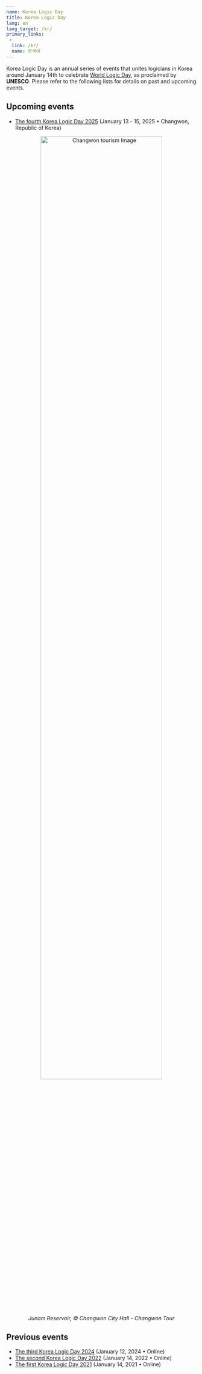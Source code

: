 ```yaml
---
name: Korea Logic Day
title: Korea Logic Day
lang: en
lang_target: /kr/
primary_links:
 - 
  link: /kr/
  name: 한국어
---
```



Korea Logic Day is an annual series of events that unites logicians in Korea around January 14th to celebrate [World Logic Day](https://wld.cipsh.international), as proclaimed by **UNESCO**. 
Please refer to the following lists for details on past and upcoming events.

## Upcoming events

- [The fourth Korea Logic Day 2025](2025) (January 13 - 15, 2025 • Changwon, Republic of Korea)

<div style="text-align: center;">
<img src="https://korealogicday.org/assets/2025_banner.jpeg" alt="Changwon tourism Image" width="80%">
<br />
<i>Junam Reservoir, © Changwon City Hall - Changwon Tour</i>
</div>

## Previous events

- [The third Korea Logic Day 2024](2024) (January 12, 2024 • Online)
- [The second Korea Logic Day 2022](2022) (January 14, 2022 • Online)
- [The first Korea Logic Day 2021](2021) (January 14, 2021 • Online)




